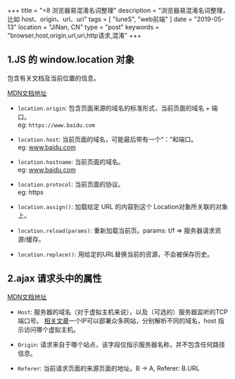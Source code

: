 +++
title = "=8 浏览器易混淆名词整理"
description = "浏览器易混淆名词整理，比如 host、origin、url、uri"
tags = [ "luneS", "web前端" ]
date = "2019-05-13"
location = "JiNan, CN"
type = "post"
keywords = "browser,host,origin,url,uri,http请求,混淆"
+++

## 1.JS 的 window.location 对象

包含有关文档及当前位置的信息。

[MDN文档地址](https://developer.mozilla.org/zh-CN/docs/Web/API/Window/location)

* `location.origin`: 包含页面来源的域名的标准形式，当前页面的域名 + 端口。
<br>eg: `https://www.baidu.com`

* `location.host`: 当前页面的域名，可能最后带有一个“：”和端口。
<br>eg: www.baidu.com

* `location.hostname`: 当前页面的域名。
<br>eg: www.baidu.com

* `location.protocol`: 当前页面的协议。
<br>eg: https

* `location.assign()`: 加载给定 URL 的内容到这个 Location对象所关联的对象上。

* `location.reload(params)`: 重新加载当前页。params: t/f => 服务器请求资源/缓存。

* `location.replace()`: 用给定的URL替换当前的资源，不会被保存历史。

## 2.ajax 请求头中的属性

[MDN文档地址](https://developer.mozilla.org/zh-CN/docs/Web/HTTP)

* `Host`: 服务器的域名（对于虚拟主机来说），以及（可选的）服务器监听的TCP端口号。
[相关文章](https://blog.csdn.net/netdxy/article/details/51195560)一个IP可以部署众多网站，分别解析不同的域名，host 指示访问哪个虚拟主机。 

* `Origin`: 请求来自于哪个站点，该字段仅指示服务器名称，并不包含任何路径信息。

* `Referer`: 当前请求页面的来源页面的地址。B -> A, Referer: B.URL